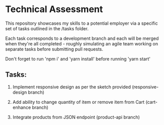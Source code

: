 # Technical Assessment

This repository showcases my skills to a potential employer via a specific set of tasks outlined in the /tasks folder.

Each task corresponds to a development branch and each will be merged when they're all completed - roughly simulating an agile team working on separate tasks before submitting pull requests.

Don't forget to run 'npm i' and 'yarn install' before running 'yarn start'

## Tasks:

1. Implement responsive design as per the sketch provided
(responsive-design branch)

2. Add ability to change quantity of item or remove item from Cart
(cart-enhance branch)

3. Integrate products from JSON endpoint
(product-api branch)


